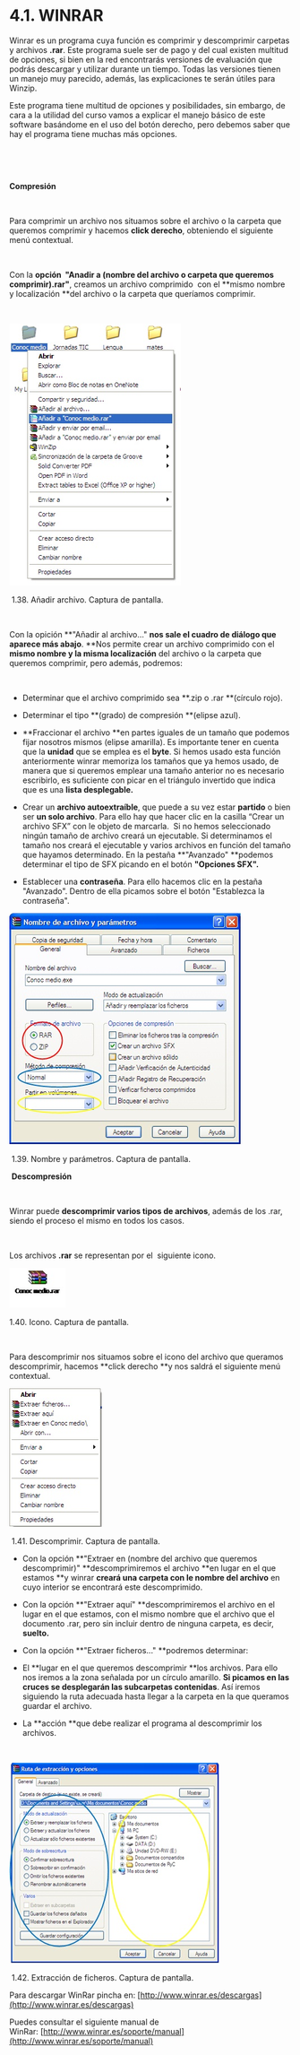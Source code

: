 
# 4.1. WINRAR

Winrar es un programa cuya función es comprimir y descomprimir carpetas y archivos **.rar**. Este programa suele ser de pago y del cual existen multitud de opciones, si bien en la red encontrarás versiones de evaluación que podrás descargar y utilizar durante un tiempo. Todas las versiones tienen un manejo muy parecido, además, las explicaciones te serán útiles para Winzip.

Este programa tiene multitud de opciones y posibilidades, sin embargo, de cara a la utilidad del curso vamos a explicar el manejo básico de este software basándome en el uso del botón derecho, pero debemos saber que hay el programa tiene muchas más opciones.

 

 

**Compresión<br/>**

 

Para comprimir un archivo nos situamos sobre el archivo o la carpeta que queremos comprimir y hacemos **click derecho**, obteniendo el siguiente menú contextual.

 

Con la **opción  "Anadir a (nombre del archivo o carpeta que queremos comprimir).rar"**, creamos un archivo comprimido  con el **mismo nombre y localización **del archivo o la carpeta que queríamos comprimir.

 


![](img/winrar1.jpg)

 1.38. Añadir archivo. Captura de pantalla.

 

Con la opición **"Añadir al archivo..." **nos sale el cuadro de diálogo que aparece más abajo**. **Nos permite crear un archivo comprimido con el **mismo nombre y la misma localización** del archivo o la carpeta que queremos comprimir, pero además, podremos:

 

- Determinar que el archivo comprimido sea **.zip o .rar **(círculo rojo).

- Determinar el tipo **(grado) de compresión **(elipse azul).

- **Fraccionar el archivo **en partes iguales de un tamaño que podemos fijar nosotros mismos (elipse amarilla). Es importante tener en cuenta que la **unidad** que se emplea es el **byte**. Si hemos usado esta función anteriormente winrar memoriza los tamaños que ya hemos usado, de manera que si queremos emplear una tamaño anterior no es necesario escribirlo, es suficiente con picar en el triángulo invertido que indica que es una **lista desplegable.**

- Crear un **archivo autoextraíble**, que puede a su vez estar **partido** o bien ser **un solo archivo**. Para ello hay que hacer clic en la casilla “Crear un archivo SFX” con le objeto de marcarla.  Si no hemos seleccionado ningún tamaño de archivo creará un ejecutable. Si determinamos el tamaño nos creará el ejecutable y varios archivos en función del tamaño que hayamos determinado. En la pestaña **"Avanzado" **podemos determinar el tipo de SFX picando en el botón **"Opciones SFX".**

- Establecer una **contraseña**. Para ello hacemos clic en la pestaña "Avanzado". Dentro de ella picamos sobre el botón "Establezca la contraseña".


![](img/winrar2.jpg)

 1.39. Nombre y parámetros. Captura de pantalla.

 **Descompresión**

 

Winrar puede **descomprimir varios tipos de archivos**, además de los .rar, siendo el proceso el mismo en todos los casos.

 

Los archivos **.rar** se representan por el  siguiente icono.


![](img/winrar3.jpg)

1.40. Icono. Captura de pantalla.

 

Para descomprimir nos situamos sobre el icono del archivo que queramos descomprimir, hacemos **click derecho **y nos saldrá el siguiente menú contextual.


![](img/winrar4.jpg)

 1.41. Descomprimir. Captura de pantalla.

- Con la opción **"Extraer en (nombre del archivo que queremos descomprimir)" **descomprimiremos el archivo **en lugar en el que estamos **y winrar **creará una carpeta con le nombre del archivo** en cuyo interior se encontrará este descomprimido.

- Con la opción **"Extraer aquí" **descomprimiremos el archivo en el lugar en el que estamos, con el mismo nombre que el archivo que el documento .rar, pero sin incluir dentro de ninguna carpeta, es decir, **suelto.**

- Con la opción **"Extraer ficheros..." **podremos determinar:

- El **lugar en el que queremos descomprimir **los archivos. Para ello nos iremos a la zona señalada por un círculo amarillo. **Si picamos en las cruces se desplegarán las subcarpetas contenidas**. Así iremos siguiendo la ruta adecuada hasta llegar a la carpeta en la que queramos guardar el archivo.
- La **acción **que debe realizar el programa al descomprimir los archivos.

 


![](img/winrar5.jpg)

 1.42. Extracción de ficheros. Captura de pantalla.

Para descargar WinRar pincha en: [http://www.winrar.es/descargas](http://www.winrar.es/descargas)

Puedes consultar el siguiente manual de WinRar: [http://www.winrar.es/soporte/manual](http://www.winrar.es/soporte/manual)

 


